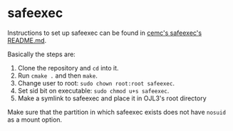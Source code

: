 # safeexec

Instructions to set up safeexec can be found in [cemc's safeexec's README.md](https://github.com/cemc/safeexec/blob/master/README.md).

Basically the steps are:

1. Clone the repository and `cd` into it.
2. Run `cmake .` and then `make`.
3. Change user to root: `sudo chown root:root safeexec`.
4. Set sid bit on executable: `sudo chmod u+s safeexec`.
5. Make a symlink to safeexec and place it in OJL3's root directory

Make sure that the partition in which safeexec exists does not have `nosuid` as a mount option.
